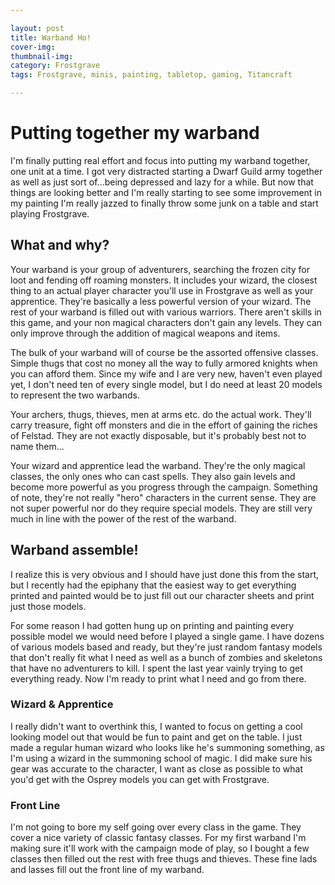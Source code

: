 ```yaml
---

layout: post
title: Warband Ho!
cover-img:
thumbnail-img:
category: Frostgrave
tags: Frostgrave, minis, painting, tabletop, gaming, Titancraft

---
```


# Putting together my warband

I'm finally putting real effort and focus into putting my warband together, one unit at a time. I got very distracted starting a Dwarf Guild army together as well as just sort of...being depressed and lazy for a while. But now that things are looking better and I'm really starting to see some improvement in my painting I'm really jazzed to finally throw some junk on a table and start playing Frostgrave. 

## What and why?

Your warband is your group of adventurers, searching the frozen city for loot and fending off roaming monsters. It includes your wizard, the closest thing to an actual player character you'll use in Frostgrave as well as your apprentice. They're basically a less powerful version of your wizard. The rest of your warband is filled out with various warriors. There aren't skills in this game, and your non magical characters don't gain any levels. They can only improve through the addition of magical weapons and items. 

The bulk of your warband will of course be the assorted offensive classes. Simple thugs that cost no money all the way to fully armored knights when you can afford them. Since my wife and I are very new, haven't even played yet, I don't need ten of every single model, but I do need at least 20 models to represent the two warbands.

Your archers, thugs, thieves, men at arms etc. do the actual work. They'll carry treasure, fight off monsters and die in the effort of gaining the riches of Felstad. They are not exactly disposable, but it's probably best not to name them...

Your wizard and apprentice lead the warband. They're the only magical classes, the only ones who can cast spells. They also gain levels and become more powerful as you progress through the campaign. Something of note, they're not really "hero" characters in the current sense. They are not super powerful nor do they require special models. They are still very much in line with the power of the rest of the warband. 

## Warband assemble!

I realize this is very obvious and I should have just done this from the start, but I recently had the epiphany that the easiest way to get everything printed and painted would be to just fill out our character sheets and print just those models. 

For some reason I had gotten hung up on printing and painting every possible model we would need before I played a single game. I have dozens of various models based and ready, but they're just random fantasy models that don't really fit what I need as well as a bunch of zombies and skeletons that have no adventurers to kill. I spent the last year vainly trying to get everything ready. Now I'm ready to print what I need and go from there. 

### Wizard & Apprentice

I really didn't want to overthink this, I wanted to focus on getting a cool looking model out that would be fun to paint and get on the table. I just made a regular human wizard who looks like he's summoning something, as I'm using a wizard in the summoning school of magic. I did make sure his gear was accurate to the character, I want as close as possible to what you'd get with the Osprey models you can get with Frostgrave. 

### Front Line

I'm not going to bore my self going over every class in the game. They cover a nice variety of classic fantasy classes. For my first warband I'm making sure it'll work with the campaign mode of play, so I bought a few classes then filled out the rest with free thugs and thieves. These fine lads and lasses fill out the front line of my warband. 

